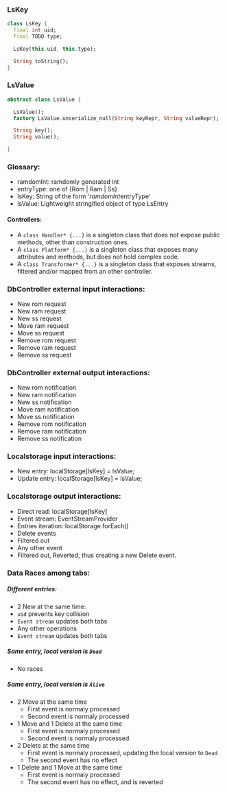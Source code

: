<!-- *********************************************************************** -->
<!--                                                                         -->
<!--                                                      :::      ::::::::  -->
<!-- README.md                                          :+:      :+:    :+:  -->
<!--                                                  +:+ +:+         +:+    -->
<!-- By: ngoguey <ngoguey@student.42.fr>            +#+  +:+       +#+       -->
<!--                                              +#+#+#+#+#+   +#+          -->
<!-- Created: 2016/09/24 10:13:08 by ngoguey           #+#    #+#            -->
<!-- Updated: 2016/09/27 13:06:03 by ngoguey          ###   ########.fr      -->
<!--                                                                         -->
<!-- *********************************************************************** -->

### LsKey
```dart
class LsKey {
  final int uid;
  final TODO type;

  LsKey(this.uid, this.type);

  String toString();
}
```

### LsValue
```dart
abstract class LsValue {

  LsValue();
  factory LsValue.unserialize_null(String keyRepr, String valueRepr);

  String key();
  String value();

}
```

### Glossary:
- ramdomInt: ramdomly generated int
- entryType: one of {Rom | Ram | Ss}
- lsKey: String of the form '$ramdomInt$entryType'
- lsValue: Lightweight stringified object of type LsEntry

#### Controllers:
- A `class Handler* {...}` is a singleton class that does not expose public methods, other than construction ones.
- A `class Platform* {...}` is a singleton class that exposes many attributes and methods, but does not hold complex code.
- A `class Transformer* {...}` is a singleton class that exposes streams, filtered and/or mapped from an other controller.

### DbController external input interactions:
- New rom request
- New ram request
- New ss request
- Move ram request
- Move ss request
- Remove rom request
- Remove ram request
- Remove ss request

### DbController external output interactions:
- New rom notification
- New ram notification
- New ss notification
- Move ram notification
- Move ss notification
- Remove rom notification
- Remove ram notification
- Remove ss notification

### Localstorage input interactions:
- New entry: localStorage[lsKey] = lsValue;
- Update entry: localStorage[lsKey] = lsValue;

### Localstorage output interactions:
- Direct read: localStorage[lsKey]
- Event stream: EventStreamProvider<StorageEvent>
- Entries iteration: localStorage.forEach()
- Delete events
 - Filtered out
- Any other event
 - Filtered out, Reverted, thus creating a new Delete event.

### Data Races among tabs:
##### Different entries:
- 2 New at the same time:
 - `uid` prevents key collision
 - `Event stream` updates both tabs
- Any other operations
 - `Event stream` updates both tabs

##### Same entry, local version is `Dead`
- No races

##### Same entry, local version is `Alive`
- 2 Move at the same time
  - First event is normaly processed
  - Second event is normaly processed
- 1 Move and 1 Delete at the same time
  - First event is normaly processed
  - Second event is normaly processed
- 2 Delete at the same time
  - First event is normaly processed, updating the local version to `Dead`
  - The second event has no effect
- 1 Delete and 1 Move at the same time
  - First event is normaly processed
  - The second event has no effect, and is reverted
